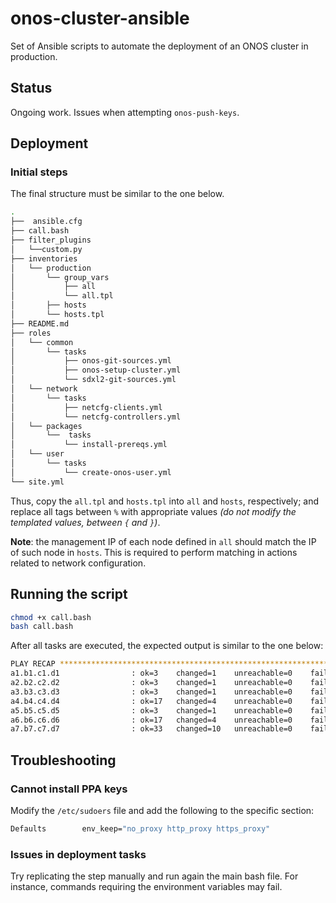 # onos-cluster-ansible

Set of Ansible scripts to automate the deployment of an ONOS cluster in production.

## Status
Ongoing work. Issues when attempting `onos-push-keys`.

## Deployment

### Initial steps

The final structure must be similar to the one below.

```bash
.
├──  ansible.cfg
├── call.bash
├── filter_plugins
│   └──custom.py
├── inventories
│   └── production
│       └── group_vars
│           ├── all
│           └── all.tpl
│       ├── hosts
│       └── hosts.tpl
├── README.md
├── roles
│   └── common
│       └── tasks
│           ├── onos-git-sources.yml
│           ├── onos-setup-cluster.yml
│           └── sdxl2-git-sources.yml
│   └── network
│       └── tasks
│           ├── netcfg-clients.yml
│           └── netcfg-controllers.yml
│   └── packages
│       └──  tasks
│           └── install-prereqs.yml
│   └── user
│       └── tasks
│           └── create-onos-user.yml
└── site.yml
```

Thus, copy the `all.tpl` and `hosts.tpl` into `all` and `hosts`, respectively; and replace all tags between `%` with appropriate values *(do not modify the templated values, between `{` and `}`)*.

**Note**: the management IP of each node defined in `all` should match the IP of such node in `hosts`. This is required to perform matching in actions related to network configuration.

## Running the script

```bash
chmod +x call.bash
bash call.bash
```

After all tasks are executed, the expected output is similar to the one below:

```bash
PLAY RECAP ******************************************************************
a1.b1.c1.d1                : ok=3    changed=1    unreachable=0    failed=0
a2.b2.c2.d2                : ok=3    changed=1    unreachable=0    failed=0
a3.b3.c3.d3                : ok=3    changed=1    unreachable=0    failed=0
a4.b4.c4.d4                : ok=17   changed=4    unreachable=0    failed=0
a5.b5.c5.d5                : ok=3    changed=1    unreachable=0    failed=0
a6.b6.c6.d6                : ok=17   changed=4    unreachable=0    failed=0
a7.b7.c7.d7                : ok=33   changed=10   unreachable=0    failed=1
```

## Troubleshooting

### Cannot install PPA keys

Modify the `/etc/sudoers` file and add the following to the specific section:

```bash
Defaults        env_keep="no_proxy http_proxy https_proxy"
```

### Issues in deployment tasks

Try replicating the step manually and run again the main bash file. For instance, commands requiring the environment variables may fail.
